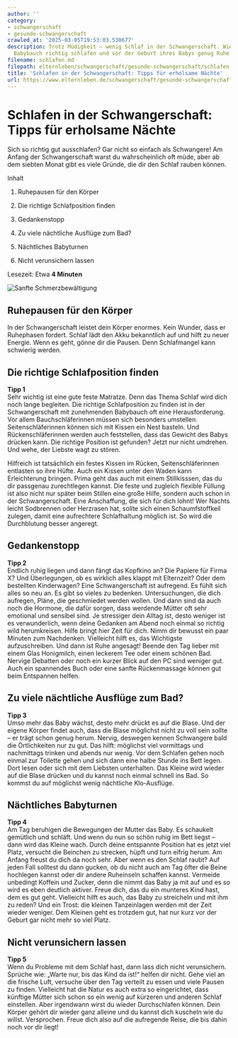 ```yaml
---
author: ''
category:
- schwangerschaft
- gesunde-schwangerschaft
crawled_at: '2025-03-05T19:53:03.538677'
description: Trotz Müdigkeit – wenig Schlaf in der Schwangerschaft. Wie Mütter mit
  Babybauch richtig schlafen und vor der Geburt ihres Babys genug Ruhe finden.
filename: schlafen.md
filepath: elternleben/schwangerschaft/gesunde-schwangerschaft/schlafen.md
title: 'Schlafen in der Schwangerschaft: Tipps für erholsame Nächte'
url: https://www.elternleben.de/schwangerschaft/gesunde-schwangerschaft/schlafen/
---
```


#  Schlafen in der Schwangerschaft: Tipps für erholsame Nächte

Sich so richtig gut ausschlafen? Gar nicht so einfach als Schwangere! Am
Anfang der Schwangerschaft warst du wahrscheinlich oft müde, aber ab dem
siebten Monat gibt es viele Gründe, die dir den Schlaf rauben können.

Inhalt

1. Ruhepausen für den Körper

2. Die richtige Schlafposition finden

3. Gedankenstopp

4. Zu viele nächtliche Ausflüge zum Bad?

5. Nächtliches Babyturnen

6. Nicht verunsichern lassen

Lesezeit: Etwa **4 Minuten**

![Sanfte
Schmerzbewältigung](/fileadmin/_processed_/0/5/csm_Tipps_Wichtige_Tipps_fu__r_guten_Schlaf_in_der_Schwangerschaft_99b7cd85b7.jpg)

##  Ruhepausen für den Körper

In der Schwangerschaft leistet dein Körper enormes. Kein Wunder, dass er
Ruhephasen fordert. Schlaf lädt den Akku bekanntlich auf und hilft zu neuer
Energie. Wenn es geht, gönne dir die Pausen. Denn Schlafmangel kann schwierig
werden.

##  Die richtige Schlafposition finden

**Tipp 1**  
Sehr wichtig ist eine gute feste Matratze. Denn das Thema Schlaf wird dich
noch lange begleiten. Die richtige Schlafposition zu finden ist in der
Schwangerschaft mit zunehmenden Babybauch oft eine Herausforderung. Vor allem
Bauchschläferinnen müssen sich besonders umstellen. Seitenschläferinnen können
sich mit Kissen ein Nest basteln. Und Rückenschläferinnen werden auch
feststellen, dass das Gewicht des Babys drücken kann. Die richtige Position
ist gefunden? Jetzt nur nicht umdrehen. Und wehe, der Liebste wagt zu stören.  
  
Hilfreich ist tatsächlich ein festes Kissen im Rücken, Seitenschläferinnen
entlasten so ihre Hüfte. Auch ein Kissen unter den Waden kann Erleichterung
bringen. Prima geht das auch mit einem Stillkisssen, das du dir passgenau
zurechtlegen kannst. Die feste und zugleich flexible Füllung ist also nicht
nur später beim Stillen eine große Hilfe, sondern auch schon in der
Schwangerschaft. Eine Anschaffung, die sich für dich lohnt! Wer Nachts leicht
Sodbrennen oder Herzrasen hat, sollte sich einen Schaumfstoffkeil zulegen,
damit eine aufrechtere Schlafhaltung möglich ist. So wird die Durchblutung
besser angeregt.

##  Gedankenstopp

**Tipp 2**  
Endlich ruhig liegen und dann fängt das Kopfkino an? Die Papiere für Firma X?
Und Überlegungen, ob es wirklich alles klappt mit Elternzeit? Oder dem
bestellten Kinderwagen? Eine Schwangerschaft ist aufregend. Es fühlt sich
alles so neu an. Es gibt so vieles zu bedenken. Untersuchungen, die dich
aufregen, Pläne, die geschmiedet werden wollen. Und dann sind da auch noch die
Hormone, die dafür sorgen, dass werdende Mütter oft sehr emotional und
sensibel sind. Je stressiger dein Alltag ist, desto weniger ist es
verwunderlich, wenn deine Gedanken am Abend noch einmal so richtig wild
herumkreisen. Hilfe bringt hier Zeit für dich. Nimm dir bewusst ein paar
Minuten zum Nachdenken. Vielleicht hilft es, das Wichtigste aufzuschreiben.
Und dann ist Ruhe angesagt! Beende den Tag lieber mit einem Glas Honigmilch,
einen leckerem Tee oder einem schönen Bad. Nervige Debatten oder noch ein
kurzer Blick auf den PC sind weniger gut. Auch ein spannendes Buch oder eine
sanfte Rückenmassage können gut beim Entspannen helfen.

##  Zu viele nächtliche Ausflüge zum Bad?

**Tipp 3**  
Umso mehr das Baby wächst, desto mehr drückt es auf die Blase. Und der eigene
Körper findet auch, dass die Blase möglichst nicht zu voll sein sollte – er
trägt schon genug herum. Nervig, deswegen kennen Schwangere bald die
Örtlichkeiten nur zu gut. Das hilft: möglichst viel vormittags und nachmittags
trinken und abends nur wenig. Vor dem Schlafen gehen noch einmal zur Toilette
gehen und sich dann eine halbe Stunde ins Bett legen. Dort lesen oder sich mit
dem Liebsten unterhalten. Das Kleine wird wieder auf die Blase drücken und du
kannst noch einmal schnell ins Bad. So kommst du auf möglichst wenig
nächtliche Klo-Ausflüge.

##  Nächtliches Babyturnen

**Tipp 4**  
Am Tag beruhigen die Bewegungen der Mutter das Baby. Es schaukelt gemütlich
und schläft. Und wenn du nun so schön ruhig im Bett liegst – dann wird das
Kleine wach. Durch deine entspannte Position hat es jetzt viel Platz, versucht
die Beinchen zu strecken, hüpft und turn eifrig herum. Am Anfang freust du
dich da noch sehr. Aber wenn es den Schlaf raubt? Auf jeden Fall solltest du
dann gucken, ob du nicht auch am Tag öfter die Beine hochlegen kannst oder dir
andere Ruheinseln schaffen kannst. Vermeide unbedingt Koffein und Zucker, denn
die nimmt das Baby ja mit auf und es so wird es eben deutlich aktiver. Freue
dich, das du ein munteres Kind hast, dem es gut geht. Vielleicht hilft es
auch, das Baby zu streicheln und mit ihm zu reden? Und ein Trost: die kleinen
Tanzeinlagen werden mit der Zeit wieder weniger. Dem Kleinen geht es trotzdem
gut, hat nur kurz vor der Geburt gar nicht mehr so viel Platz.

##  Nicht verunsichern lassen

**Tipp 5**  
Wenn du Probleme mit dem Schlaf hast, dann lass dich nicht verunsichern.
Sprüche wie: „Warte nur, bis das Kind da ist!“ helfen dir nicht. Gehe viel an
die frische Luft, versuche über den Tag verteilt zu essen und viele Pausen zu
finden. Vielleicht hat die Natur es auch extra so eingerichtet, dass künftige
Mütter sich schon so ein wenig auf kürzeren und anderen Schlaf einstellen.
Aber irgendwann wirst du wieder Durchschlafen können. Dein Körper gehört dir
wieder ganz alleine und du kannst dich kuscheln wie du willst. Versprochen.
Freue dich also auf die aufregende Reise, die bis dahin noch vor dir liegt!

